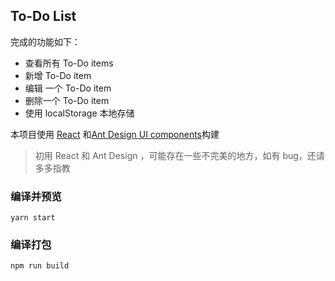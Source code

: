 ## To-Do List

完成的功能如下：

-   查看所有 To-Do items
-   新增 To-Do item
-   编辑 一个 To-Do item
-   删除一个 To-Do item
-   使用 localStorage 本地存储

本项目使用 [React](https://zh-hans.reactjs.org/docs/getting-started.html) 和[Ant Design UI components](https://ant.design/index-cn)构建

> 初用 React 和 Ant Design ，可能存在一些不完美的地方，如有 bug，还请多多指教

### 编译并预览

```
yarn start
```

### 编译打包

```
npm run build
```
